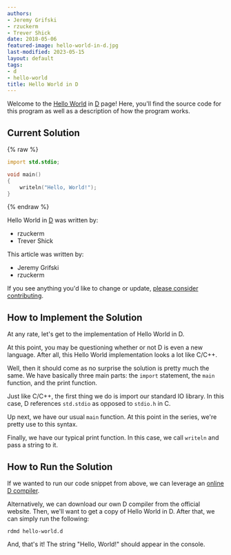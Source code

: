 ```yaml
---
authors:
- Jeremy Grifski
- rzuckerm
- Trever Shick
date: 2018-05-06
featured-image: hello-world-in-d.jpg
last-modified: 2023-05-15
layout: default
tags:
- d
- hello-world
title: Hello World in D
---
```


Welcome to the [Hello World](https://sampleprograms.io/projects/hello-world) in [D](https://sampleprograms.io/languages/d) page! Here, you'll find the source code for this program as well as a description of how the program works.

## Current Solution

{% raw %}

```d
import std.stdio;

void main()
{
    writeln("Hello, World!");
}

```

{% endraw %}

Hello World in [D](https://sampleprograms.io/languages/d) was written by:

- rzuckerm
- Trever Shick

This article was written by:

- Jeremy Grifski
- rzuckerm

If you see anything you'd like to change or update, [please consider contributing](https://github.com/TheRenegadeCoder/sample-programs).

## How to Implement the Solution

At any rate, let's get to the implementation of Hello World in D.

At this point, you may be questioning whether or not D is even a new 
language. After all, this Hello World implementation looks a lot like 
C/C++.

Well, then it should come as no surprise the solution is pretty much 
the same. We have basically three main parts: the `import` statement, 
the `main` function, and the print function.

Just like C/C++, the first thing we do is import our standard IO 
library. In this case, D references `std.stdio` as opposed to `stdio.h`
in C.

Up next, we have our usual `main` function. At this point in the series, 
we're pretty use to this syntax.

Finally, we have our typical print function. In this case, we call 
`writeln` and pass a string to it.


## How to Run the Solution

If we wanted to run our code snippet from above, we can leverage an 
[online D compiler][1].

Alternatively, we can download our own D compiler from the official 
website. Then, we'll want to get a copy of Hello World in D. After 
that, we can simply run the following:

```shell
rdmd hello-world.d
```

And, that's it! The string "Hello, World!" should appear in the console.

[1]: https://run.dlang.io/
